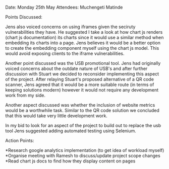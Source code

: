 Date: Monday 25th May
Attendees: Muchengeti Matinde

Points Discussed:

Jens also voiced concerns on using iframes given the seciruty vulnerabilities they have. He suggested I take a look at how chart js renders (chart js documentation) its charts since it would use a similar method when embedding its charts
into a page. Jens believes it would be a better option to create the embedding component myself using the chart js model. This would avoid exposing clients to 
the iframe vulnerabilities.

Another point discussed was the USB promotional tool. Jens had originally voiced concerns about the outdate nature of USB's and after further discussion with Stuart
we decided to reconsider implementing this aspect of the project. After relaying Stuart's proposed alternative of a QR code scanner, Jens agreed that it would
be a more suitable route (in terms of keeping solutions modern) however it would not require any development work from my side. 

Another aspect discussed was whether the inclusion of website metrics would be a worthwhile task. Similar to the QR code solution we concluded that this would
take very little development work.

In my bid to look for an aspect of the project to build out to replace the usb tool Jens suggested adding automated testing using Selenium.

Action Points: 

*Research google analytics implementation (to get idea of workload myself)
*Organise meeting with Ramesh to discuss/update project scope changes
*Read chart js docs to find how they display content on pages